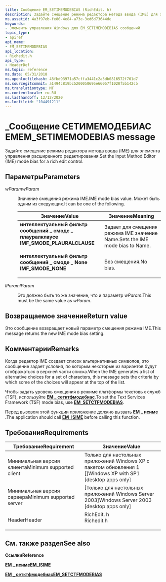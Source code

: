 ```yaml
---
title: Сообщение EM_SETIMEMODEBIAS (RichEdit. h)
description: Задайте смещение режима редактора метода ввода (IME) для элемента управления расширенного редактирования.
ms.assetid: 4a3f97eb-fe80-4e84-a73e-3ed6d73644de
keywords:
- Элементы управления Windows для EM_SETIMEMODEBIAS сообщений
topic_type:
- apiref
api_name:
- EM_SETIMEMODEBIAS
api_location:
- Richedit.h
api_type:
- HeaderDef
ms.topic: reference
ms.date: 05/31/2018
ms.openlocfilehash: 48fbd93971a57cffa3441c2a3db0816572f761d7
ms.sourcegitcommit: a1494c819bc5200050696e66057f1020f5b142cb
ms.translationtype: MT
ms.contentlocale: ru-RU
ms.lasthandoff: 12/12/2020
ms.locfileid: "104491211"
---
```

# <a name="em_setimemodebias-message"></a><span data-ttu-id="1ece3-104">\_Сообщение СЕТИМЕМОДЕБИАС EM</span><span class="sxs-lookup"><span data-stu-id="1ece3-104">EM\_SETIMEMODEBIAS message</span></span>

<span data-ttu-id="1ece3-105">Задайте смещение режима редактора метода ввода (IME) для элемента управления расширенного редактирования.</span><span class="sxs-lookup"><span data-stu-id="1ece3-105">Set the Input Method Editor (IME) mode bias for a rich edit control.</span></span>

## <a name="parameters"></a><span data-ttu-id="1ece3-106">Параметры</span><span class="sxs-lookup"><span data-stu-id="1ece3-106">Parameters</span></span>

<dl> <dt>

<span data-ttu-id="1ece3-107">*wParam*</span><span class="sxs-lookup"><span data-stu-id="1ece3-107">*wParam*</span></span> 
</dt> <dd>

<span data-ttu-id="1ece3-108">Значение смещения режима IME.</span><span class="sxs-lookup"><span data-stu-id="1ece3-108">IME mode bias value.</span></span> <span data-ttu-id="1ece3-109">Может быть одним из следующих.</span><span class="sxs-lookup"><span data-stu-id="1ece3-109">It can be one of the following.</span></span>



| <span data-ttu-id="1ece3-110">Значение</span><span class="sxs-lookup"><span data-stu-id="1ece3-110">Value</span></span>                                                                                                                                                                                        | <span data-ttu-id="1ece3-111">Значение</span><span class="sxs-lookup"><span data-stu-id="1ece3-111">Meaning</span></span>                                    |
|----------------------------------------------------------------------------------------------------------------------------------------------------------------------------------------------|--------------------------------------------|
| <span id="IMF_SMODE_PLAURALCLAUSE"></span><span id="imf_smode_plauralclause"></span><dl> <span data-ttu-id="1ece3-112"><dt>**интеллектуальный фильтр сообщений \_ смоде \_ плауралклаусе**</dt></span><span class="sxs-lookup"><span data-stu-id="1ece3-112"><dt>**IMF\_SMODE\_PLAURALCLAUSE**</dt></span></span> </dl> | <span data-ttu-id="1ece3-113">Задает для смещения режима IME значение Name.</span><span class="sxs-lookup"><span data-stu-id="1ece3-113">Sets the IME mode bias to Name.</span></span><br/> |
| <span id="IMF_SMODE_NONE"></span><span id="imf_smode_none"></span><dl> <span data-ttu-id="1ece3-114"><dt>**интеллектуальный фильтр сообщений \_ смоде \_ None**</dt></span><span class="sxs-lookup"><span data-stu-id="1ece3-114"><dt>**IMF\_SMODE\_NONE**</dt></span></span> </dl>                            | <span data-ttu-id="1ece3-115">Без смещения.</span><span class="sxs-lookup"><span data-stu-id="1ece3-115">No bias.</span></span><br/>                        |



 

</dd> <dt>

<span data-ttu-id="1ece3-116">*lParam*</span><span class="sxs-lookup"><span data-stu-id="1ece3-116">*lParam*</span></span> 
</dt> <dd>

<span data-ttu-id="1ece3-117">Это должно быть то же значение, что и параметр *wParam*.</span><span class="sxs-lookup"><span data-stu-id="1ece3-117">This must be the same value as *wParam*.</span></span>

</dd> </dl>

## <a name="return-value"></a><span data-ttu-id="1ece3-118">Возвращаемое значение</span><span class="sxs-lookup"><span data-stu-id="1ece3-118">Return value</span></span>

<span data-ttu-id="1ece3-119">Это сообщение возвращает новый параметр смещения режима IME.</span><span class="sxs-lookup"><span data-stu-id="1ece3-119">This message returns the new IME mode bias setting.</span></span>

## <a name="remarks"></a><span data-ttu-id="1ece3-120">Комментарии</span><span class="sxs-lookup"><span data-stu-id="1ece3-120">Remarks</span></span>

<span data-ttu-id="1ece3-121">Когда редактор IME создает список альтернативных символов, это сообщение задает условия, по которым некоторые из вариантов будут отображаться в верхней части списка.</span><span class="sxs-lookup"><span data-stu-id="1ece3-121">When the IME generates a list of alternative choices for a set of characters, this message sets the criteria by which some of the choices will appear at the top of the list.</span></span>

<span data-ttu-id="1ece3-122">Чтобы задать уровень смещения в режиме платформы текстовых служб (TSF), используйте [**EM \_ сетктфмодебиас**](em-setctfmodebias.md).</span><span class="sxs-lookup"><span data-stu-id="1ece3-122">To set the Text Services Framework (TSF) mode bias, use [**EM\_SETCTFMODEBIAS**](em-setctfmodebias.md).</span></span>

<span data-ttu-id="1ece3-123">Перед вызовом этой функции приложение должно вызвать [**EM \_ исиме**](em-isime.md) .</span><span class="sxs-lookup"><span data-stu-id="1ece3-123">The application should call [**EM\_ISIME**](em-isime.md) before calling this function.</span></span>

## <a name="requirements"></a><span data-ttu-id="1ece3-124">Требования</span><span class="sxs-lookup"><span data-stu-id="1ece3-124">Requirements</span></span>



| <span data-ttu-id="1ece3-125">Требование</span><span class="sxs-lookup"><span data-stu-id="1ece3-125">Requirement</span></span> | <span data-ttu-id="1ece3-126">Значение</span><span class="sxs-lookup"><span data-stu-id="1ece3-126">Value</span></span> |
|-------------------------------------|---------------------------------------------------------------------------------------|
| <span data-ttu-id="1ece3-127">Минимальная версия клиента</span><span class="sxs-lookup"><span data-stu-id="1ece3-127">Minimum supported client</span></span><br/> | <span data-ttu-id="1ece3-128">Только для настольных приложений Windows XP с пакетом обновления 1 \[\]</span><span class="sxs-lookup"><span data-stu-id="1ece3-128">Windows XP with SP1 \[desktop apps only\]</span></span><br/>                                  |
| <span data-ttu-id="1ece3-129">Минимальная версия сервера</span><span class="sxs-lookup"><span data-stu-id="1ece3-129">Minimum supported server</span></span><br/> | <span data-ttu-id="1ece3-130">\[Только для настольных приложений Windows Server 2003\]</span><span class="sxs-lookup"><span data-stu-id="1ece3-130">Windows Server 2003 \[desktop apps only\]</span></span><br/>                                  |
| <span data-ttu-id="1ece3-131">Header</span><span class="sxs-lookup"><span data-stu-id="1ece3-131">Header</span></span><br/>                   | <dl> <span data-ttu-id="1ece3-132"><dt>RichEdit. h</dt></span><span class="sxs-lookup"><span data-stu-id="1ece3-132"><dt>Richedit.h</dt></span></span> </dl> |



## <a name="see-also"></a><span data-ttu-id="1ece3-133">См. также раздел</span><span class="sxs-lookup"><span data-stu-id="1ece3-133">See also</span></span>

<dl> <dt>

<span data-ttu-id="1ece3-134">**Ссылки**</span><span class="sxs-lookup"><span data-stu-id="1ece3-134">**Reference**</span></span>
</dt> <dt>

[<span data-ttu-id="1ece3-135">**EM \_ исиме**</span><span class="sxs-lookup"><span data-stu-id="1ece3-135">**EM\_ISIME**</span></span>](em-isime.md)
</dt> <dt>

[<span data-ttu-id="1ece3-136">**EM \_ сетктфмодебиас**</span><span class="sxs-lookup"><span data-stu-id="1ece3-136">**EM\_SETCTFMODEBIAS**</span></span>](em-setctfmodebias.md)
</dt> </dl>

 

 





